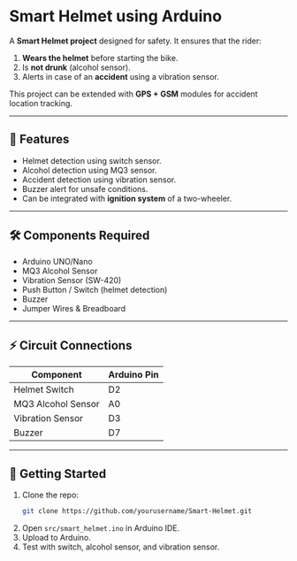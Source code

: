 # Smart Helmet using Arduino

A **Smart Helmet project** designed for safety. It ensures that the rider:  
1. **Wears the helmet** before starting the bike.  
2. Is **not drunk** (alcohol sensor).  
3. Alerts in case of an **accident** using a vibration sensor.  

This project can be extended with **GPS + GSM** modules for accident location tracking.

---

## 📌 Features
- Helmet detection using switch sensor.  
- Alcohol detection using MQ3 sensor.  
- Accident detection using vibration sensor.  
- Buzzer alert for unsafe conditions.  
- Can be integrated with **ignition system** of a two-wheeler.  

---

## 🛠️ Components Required
- Arduino UNO/Nano  
- MQ3 Alcohol Sensor  
- Vibration Sensor (SW-420)  
- Push Button / Switch (helmet detection)  
- Buzzer  
- Jumper Wires & Breadboard  

---

## ⚡ Circuit Connections
| Component         | Arduino Pin |
|-------------------|-------------|
| Helmet Switch     | D2          |
| MQ3 Alcohol Sensor| A0          |
| Vibration Sensor  | D3          |
| Buzzer            | D7          |

---

## 🚀 Getting Started
1. Clone the repo:
   ```bash
   git clone https://github.com/yourusername/Smart-Helmet.git
   ```
2. Open `src/smart_helmet.ino` in Arduino IDE.  
3. Upload to Arduino.  
4. Test with switch, alcohol sensor, and vibration sensor.  


